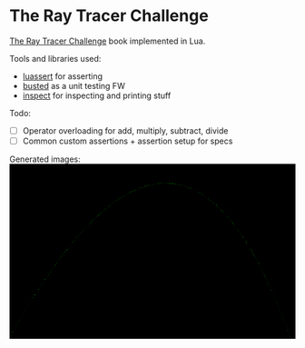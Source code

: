 # The Ray Tracer Challenge
[The Ray Tracer Challenge](http://raytracerchallenge.com/) book implemented in Lua.

Tools and libraries used:

 - [luassert](https://github.com/lunarmodules/luassert) for asserting
 - [busted](https://lunarmodules.github.io/busted/#overview) as a unit testing FW
 - [inspect](https://github.com/kikito/inspect.lua) for inspecting and printing stuff

Todo:
 - [ ] Operator overloading for add, multiply, subtract, divide
 - [ ] Common custom assertions + assertion setup for specs

Generated images:
![projectile](images/projectile.png)
